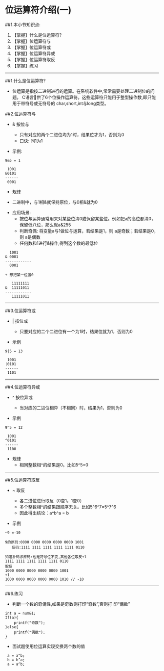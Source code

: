 # 位运算符介绍(一)
##1.本小节知识点:
1. 【掌握】什么是位运算符?
2. 【掌握】位运算符与
3. 【掌握】位运算符或
4. 【掌握】位运算符异或
5. 【掌握】位运算符取反
6. 【掌握】练习

---

##1.什么是位运算符?
- 位运算是指按二进制进行的运算。在系统软件中,常常需要处理二进制位的问题。 C语言􏰀供了6个位操作运算符。这些运算符只能用于整型操作数,即只能用于带符号或无符号的 char,short,int与long类型。

##2.位运算符与
- & 按位与
    + 只有对应的两个二进位均为1时，结果位才为1，否则为0
    + 口诀: 同1为1

- 示例:

```
9&5 = 1

 1001
&0101
------
 0001
```

- 规律
 + 二进制中，与1相&就保持原位，与0相&就为0

- 应用场景:
    + 按位与运算通常用来对某些位清0或保留某些位。例如把a的高位都清0，保留低八位，那么就a&255
    + 判断奇偶: 将变量a与1做位与运算，若结果是1，则 a是奇数；若结果是0，则 a是偶数
    + 任何数和1进行&操作,得到这个数的最低位

```
  1001
& 0001
------------
  0001
```
    + 想把某一位置0

```
   11111111
&  11111011
------------
   11111011
```
---

##3.位运算符或
- | 按位或
    + 只要对应的二个二进位有一个为1时，结果位就为1，否则为0

- 示例

```
9|5 = 13

 1001
|0101
------
 1101
```
---

##4.位运算符异或
- ^ 按位异或
    + 当对应的二进位相异（不相同）时，结果为1，否则为0

- 示例

```
9^5 = 12

 1001
^0101
------
 1100
```

- 规律
    + 相同整数相^的结果是0。比如5^5=0

---


##5.位运算符取反
- ~ 取反
    + 各二进位进行取反（0变1，1变0）
    + 多个整数相^的结果跟顺序无关。比如5^6^7=5^7^6
    + 因此得出结论：a^b^a = b

- 示例

```
~9 =-10

9的原码:0000 0000 0000 0000 0000 1001
   反码:1111 1111 1111 1111 1111 0110

知道补码求原码:也是符号位不变,其他各位取反+1
1111 1111 1111 1111 1111 0110
取反
1000 0000 0000 0000 0000 1001
+1
1000 0000 0000 0000 0000 1010 // -10

```
---

##6.练习
- 判断一个数的奇偶性,如果是奇数则打印“奇数”,否则打 印“偶数”

```
int a = num&1;
If(a){
    printf("奇数");
}else{
    printf("偶数");
}
```
- 面试题使用位运算实现交换两个数的值

```
 a = a^b;
 b = b^a;
 a = a^b;
```

